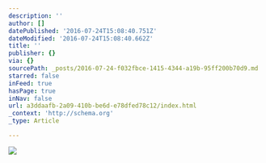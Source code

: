 ```yaml
---
description: ''
author: []
datePublished: '2016-07-24T15:08:40.751Z'
dateModified: '2016-07-24T15:08:40.662Z'
title: ''
publisher: {}
via: {}
sourcePath: _posts/2016-07-24-f032fbce-1415-4344-a19b-95ff200b70d9.md
starred: false
inFeed: true
hasPage: true
inNav: false
url: a3ddaafb-2a09-410b-be6d-e78dfed78c12/index.html
_context: 'http://schema.org'
_type: Article

---
```

![](https://the-grid-user-content.s3-us-west-2.amazonaws.com/46b27dd4-c7e9-45d7-a7fc-df68f46e177b.jpg)